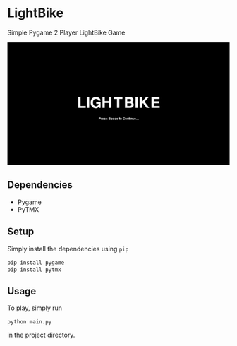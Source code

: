 # LightBike
Simple Pygame 2 Player LightBike Game

![](https://github.com/victoralfonzo/lightbike/blob/master/lightbike%20sample.gif?raw=true)


## Dependencies
- Pygame
- PyTMX

## Setup

Simply install the dependencies using `pip`

```
pip install pygame
pip install pytmx
```

## Usage

To play, simply run

```
python main.py
```
in the project directory.
